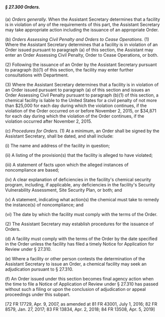 ##### § 27.300 Orders. #####

(a) *Orders generally.* When the Assistant Secretary determines that a facility is in violation of any of the requirements of this part, the Assistant Secretary may take appropriate action including the issuance of an appropriate Order.

(b) *Orders Assessing Civil Penalty and Orders to Cease Operations.* (1) Where the Assistant Secretary determines that a facility is in violation of an Order issued pursuant to paragraph (a) of this section, the Assistant may enter an Order Assessing Civil Penalty, Order to Cease Operations, or both.

(2) Following the issuance of an Order by the Assistant Secretary pursuant to paragraph (b)(1) of this section, the facility may enter further consultations with Department.

(3) Where the Assistant Secretary determines that a facility is in violation of an Order issued pursuant to paragraph (a) of this section and issues an Order Assessing Civil Penalty pursuant to paragraph (b)(1) of this section, a chemical facility is liable to the United States for a civil penalty of not more than $25,000 for each day during which the violation continues, if the violation of the Order occurred on or before November 2, 2015, or $34,871 for each day during which the violation of the Order continues, if the violation occurred after November 2, 2015.

(c) *Procedures for Orders.* (1) At a minimum, an Order shall be signed by the Assistant Secretary, shall be dated, and shall include:

(i) The name and address of the facility in question;

(ii) A listing of the provision(s) that the facility is alleged to have violated;

(iii) A statement of facts upon which the alleged instances of noncompliance are based;

(iv) A clear explanation of deficiencies in the facility's chemical security program, including, if applicable, any deficiencies in the facility's Security Vulnerability Assessment, Site Security Plan, or both; and

(v) A statement, indicating what action(s) the chemical must take to remedy the instance(s) of noncompliance; and

(vi) The date by which the facility must comply with the terms of the Order.

(2) The Assistant Secretary may establish procedures for the issuance of Orders.

(d) A facility must comply with the terms of the Order by the date specified in the Order unless the facility has filed a timely Notice for Application for Review under § 27.310.

(e) Where a facility or other person contests the determination of the Assistant Secretary to issue an Order, a chemical facility may seek an adjudication pursuant to § 27.310.

(f) An Order issued under this section becomes final agency action when the time to file a Notice of Application of Review under § 27.310 has passed without such a filing or upon the conclusion of adjudication or appeal proceedings under this subpart.

[72 FR 17729, Apr. 9, 2007, as amended at 81 FR 43001, July 1, 2016; 82 FR 8579, Jan. 27, 2017; 83 FR 13834, Apr. 2, 2018; 84 FR 13508, Apr. 5, 2019]